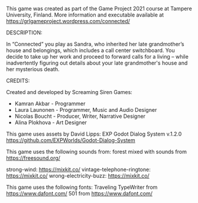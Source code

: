 This game was created as part of the Game Project 2021 course at Tampere University, Finland.
More information and executable available at https://grlgameproject.wordpress.com/connected/

DESCRIPTION:

In “Connected” you play as Sandra, who inherited her late grandmother’s house and belongings, which includes a call center switchboard.
You decide to take up her work and proceed to forward calls for a living – while inadvertently figuring out details about your late grandmother's house and her mysterious death.

CREDITS:

Created and developed by Screaming Siren Games:

- Kamran Akbar - Programmer
- Laura Launonen - Programmer, Music and Audio Designer
- Nicolas Boucht - Producer, Writer, Narrative Designer
- Alina Plokhova - Art Designer


This game uses assets by David Lipps:
EXP Godot Dialog System v.1.2.0 https://github.com/EXPWorlds/Godot-Dialog-System

This game uses the following sounds from:
forest mixed with sounds from https://freesound.org/

strong-wind: https://mixkit.co/ 
vintage-telephone-ringtone: https://mixkit.co/ 
wrong-electricity-buzz: https://mixkit.co/

This game uses the following fonts:
Traveling TypeWriter from https://www.dafont.com/
501 from https://www.dafont.com/
